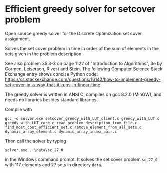 Efficient greedy solver for setcover problem
============================================

Open source greedy solver for the Discrete Optimization set cover assignment.

Solves the set cover problem in time in order of the sum of elements in the sets given in the problem description.

See also problem 35.3-3 on page 1122 of "Introduction to Algorithms", 3e by Cormen, Leiserson, Rivest and Stein.
The following Computer Science Stack Exchange entry shows concise Python code:
https://cs.stackexchange.com/questions/16142/how-to-implement-greedy-set-cover-in-a-way-that-it-runs-in-linear-time

The greedy solver is written in ANSI C, compiles on gcc 8.2.0 (MinGW), and needs no libraries besides standard libraries.

Compile with

`gcc -o solver.exe setcover_greedy_with_LUT_client.c greedy_with_LUT.c greedy_with_LUT_core.c read_problem_description_from_file.c find_most_cost_efficient_set.c remove_element_from_all_sets.c dynamic_array_element.c dynamic_array_index_pair.c`

Then call the solver by typing

`solver.exe ..\data\sc_27_0`

in the Windows command prompt.
It solves the set cover problem `sc_27_0` with 117 elements and 27 sets in directory `data`.